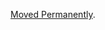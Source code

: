 <a href="/dubzzz/fast-check/tree/main/website/docs/introduction/why-property-based.md">Moved Permanently</a>.